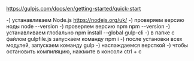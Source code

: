 https://gulpjs.com/docs/en/getting-started/quick-start

-) устанавливаем Node.js https://nodejs.org/uk/
-) проверяем версию ноды              node --version
-) проверяем версию  npm              npm --version
-) устанавливаем глобально            npm install --global gulp-cli
-) в папке с файлом     gulpfile.js    запускаем команду    npm i
-) после установки всех модулей, запускаем команду    gulp
-) наслаждаемся версткой
-) чтобы остановить компиляцию, нажмите в консоли  ctrl + c

